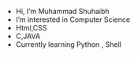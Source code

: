 - Hi, I’m Muhammad Shuhaibh
- I’m interested in Computer Science
- Html,CSS
- C,JAVA
- Currently learning Python , Shell
<!---
shuhaibh/shuhaibh is a ✨ special ✨ repository because its `README.md` (this file) appears on your GitHub profile.
You can click the Preview link to take a look at your changes.
--->
